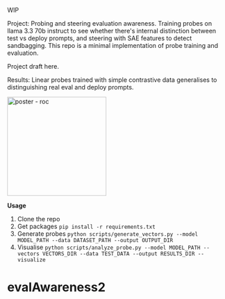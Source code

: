 WIP

Project: Probing and steering evaluation awareness. Training probes on llama 3.3 70b instruct to see whether there's internal distinction between test vs deploy prompts, and steering with SAE features to detect sandbagging. This repo is a minimal implementation of probe training and evaluation.

Project draft here.

Results: Linear probes trained with simple contrastive data generalises to distinguishing real eval and deploy prompts.


<img width="228" alt="poster - roc" src="https://github.com/user-attachments/assets/281173f6-13b2-4732-a0fb-419ed1fc027f" />


**Usage**

1. Clone the repo
2. Get packages ```pip install -r requirements.txt```
3. Generate probes ```python scripts/generate_vectors.py --model MODEL_PATH --data DATASET_PATH --output OUTPUT_DIR```
4. Visualise ```python scripts/analyze_probe.py --model MODEL_PATH --vectors VECTORS_DIR --data TEST_DATA --output RESULTS_DIR --visualize```
# evalAwareness2
